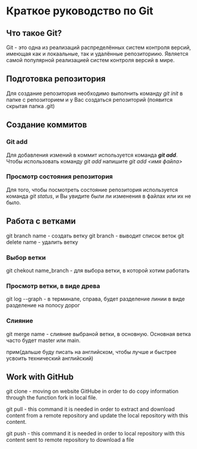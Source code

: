 # Краткое руководство по Git
## Что такое Git?
Git - это одна из реализаций распределённых систем контроля версий, имеющая как и локаальные, так и удалённые репозиториию. Является самой популярной реализацией систем контроля версий в мире.

## Подготовка репозитория
Для создание репозитория необходимо выполнить команду *git init* в папке с репозиторием и у Вас создаться репозиторий (появится скрытая папка .git)

## Создание коммитов

### Git add
Для добавления измений в коммит используется команда ***git add***. Чтобы использовать команду *git add* напишите *git add <имя файла>*

### Просмотр состояния репозитория
Для того, чтобы посмотреть состояние репозитория используется команда *git status*, и Вы увидите были ли изменения в файлах или их не было.

## Работа с ветками
git branch name - создать ветку
git branch - выводит список веток
git delete name - удалить ветку

### Выбор ветки
git chekout name_branch - для выбора ветки, в которой хотим работать 

### Просмотр ветки, в виде древа
git log --graph - в терминале, справа, будет разделение линии в виде разделение на полосу дорог

### Слияние
git merge name - слияние выбраной ветки, в основную. Основная ветка часто будет master или main.

прим(дальше буду писать на английском, чтобы лучше и быстрее усвоить технический английский)
## Work with GitHub

git clone - moving on  website GitHube in order to do copy information through the function fork in local file.

git pull - this command it is needed  in order to extract and download content from a remote repository and update the local repository with this content.

git push - this command it is needed in order to local repository with this content sent to remote repository to download a file
